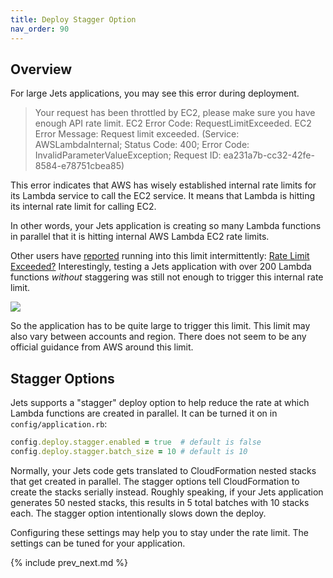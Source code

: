 ```yaml
---
title: Deploy Stagger Option
nav_order: 90
---
```


## Overview

For large Jets applications, you may see this error during deployment.

> Your request has been throttled by EC2, please make sure you have enough API rate limit. EC2 Error Code: RequestLimitExceeded. EC2 Error Message: Request limit exceeded. (Service: AWSLambdaInternal; Status Code: 400; Error Code: InvalidParameterValueException; Request ID: ea231a7b-cc32-42fe-8584-e78751cbea85)

This error indicates that AWS has wisely established internal rate limits for its Lambda service to call the EC2 service. It means that Lambda is hitting its internal rate limit for calling EC2.

In other words, your Jets application is creating so many Lambda functions in parallel that it is hitting internal AWS Lambda EC2 rate limits.

Other users have [reported](https://forums.aws.amazon.com/thread.jspa?threadID=240384) running into this limit intermittently: [Rate Limit Exceeded?](https://community.rubyonjets.com/t/rate-limit-exceeded/257)  Interestingly, testing a Jets application with over 200 Lambda functions *without* staggering was still not enough to trigger this internal rate limit.

![](/img/docs/extras/deploy-stagger-lambda-functions.png)

So the application has to be quite large to trigger this limit.  This limit may also vary between accounts and region.  There does not seem to be any official guidance from AWS around this limit.

## Stagger Options

Jets supports a "stagger" deploy option to help reduce the rate at which Lambda functions are created in parallel.  It can be turned it on in `config/application.rb`:

```ruby
config.deploy.stagger.enabled = true  # default is false
config.deploy.stagger.batch_size = 10 # default is 10
```

Normally, your Jets code gets translated to CloudFormation nested stacks that get created in parallel.  The stagger options tell CloudFormation to create the stacks serially instead.  Roughly speaking, if your Jets application generates 50 nested stacks, this results in 5 total batches with 10 stacks each. The stagger option intentionally slows down the deploy.

Configuring these settings may help you to stay under the rate limit.  The settings can be tuned for your application.

{% include prev_next.md %}
